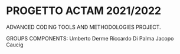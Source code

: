 # PROGETTO ACTAM 2021/2022

ADVANCED CODING TOOLS AND METHODOLOGIES PROJECT.

GROUPS COMPONENTS:
Umberto Derme
Riccardo Di Palma
Jacopo Caucig
